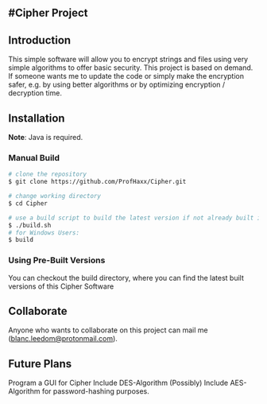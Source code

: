 #Cipher Project
---------------
## Introduction
This simple software will allow you to encrypt strings and files using very simple algorithms to offer basic security. This project is based on demand. If someone wants me to update the code or simply make the encryption safer, e.g. by using better algorithms or by optimizing encryption / decryption time.

## Installation
**Note**: Java is required.

### Manual Build
```bash
# clone the repository
$ git clone https://github.com/ProfHaxx/Cipher.git

# change working directory
$ cd Cipher

# use a build script to build the latest version if not already built in /build
$ ./build.sh
# for Windows Users:
$ build
```

### Using Pre-Built Versions
You can checkout the build directory, where you can find the latest built versions of this Cipher Software

## Collaborate
Anyone who wants to collaborate on this project can mail me (blanc.leedom@protonmail.com).

## Future Plans
Program a GUI for Cipher
Include DES-Algorithm
(Possibly) Include AES-Algorithm for password-hashing purposes.
